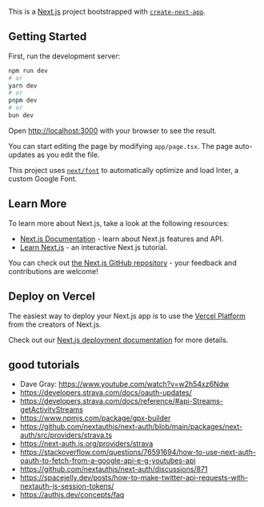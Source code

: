 This is a [Next.js](https://nextjs.org/) project bootstrapped with [`create-next-app`](https://github.com/vercel/next.js/tree/canary/packages/create-next-app).

## Getting Started

First, run the development server:

```bash
npm run dev
# or
yarn dev
# or
pnpm dev
# or
bun dev
```

Open [http://localhost:3000](http://localhost:3000) with your browser to see the result.

You can start editing the page by modifying `app/page.tsx`. The page auto-updates as you edit the file.

This project uses [`next/font`](https://nextjs.org/docs/basic-features/font-optimization) to automatically optimize and load Inter, a custom Google Font.

## Learn More

To learn more about Next.js, take a look at the following resources:

- [Next.js Documentation](https://nextjs.org/docs) - learn about Next.js features and API.
- [Learn Next.js](https://nextjs.org/learn) - an interactive Next.js tutorial.

You can check out [the Next.js GitHub repository](https://github.com/vercel/next.js/) - your feedback and contributions are welcome!

## Deploy on Vercel

The easiest way to deploy your Next.js app is to use the [Vercel Platform](https://vercel.com/new?utm_medium=default-template&filter=next.js&utm_source=create-next-app&utm_campaign=create-next-app-readme) from the creators of Next.js.

Check out our [Next.js deployment documentation](https://nextjs.org/docs/deployment) for more details.

## good tutorials
- Dave Gray: https://www.youtube.com/watch?v=w2h54xz6Ndw
- https://developers.strava.com/docs/oauth-updates/
- https://developers.strava.com/docs/reference/#api-Streams-getActivityStreams
- https://www.npmjs.com/package/gpx-builder
- https://github.com/nextauthjs/next-auth/blob/main/packages/next-auth/src/providers/strava.ts
- https://next-auth.js.org/providers/strava
- https://stackoverflow.com/questions/76591694/how-to-use-next-auth-oauth-to-fetch-from-a-google-api-e-g-youtubes-api
- https://github.com/nextauthjs/next-auth/discussions/871
- https://spacejelly.dev/posts/how-to-make-twitter-api-requests-with-nextauth-js-session-tokens/
- https://authjs.dev/concepts/faq